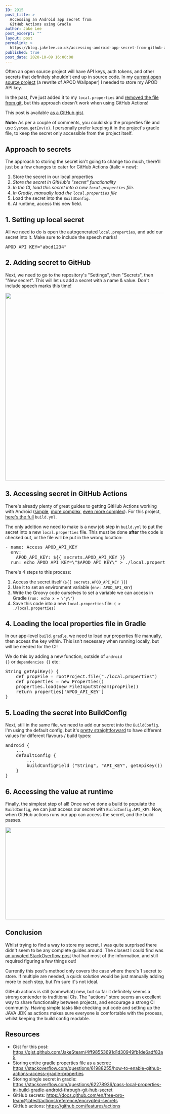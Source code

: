 ```yaml
---
ID: 2915
post_title: >
  Accessing an Android app secret from
  GitHub Actions using Gradle
author: Jake Lee
post_excerpt: ""
layout: post
permalink: >
  https://blog.jakelee.co.uk/accessing-android-app-secret-from-github-actions-using-gradle/
published: true
post_date: 2020-10-09 16:00:08
---
```

Often an open source project will have API keys, auth tokens, and other secrets that definitely shouldn't end up in source code. In my <a href="https://github.com/JakeSteam/Apod-Wallpaper-2" target="_blank" rel="noopener noreferrer">current open source project</a> (a rewrite of APOD Wallpaper) I needed to store my APOD API key.

In the past, I've just added it to my <code>local.properties</code> and <a href="https://stackoverflow.com/a/2047477/608312" target="_blank" rel="noopener noreferrer">removed the file from git</a>, but this approach doesn't work when using GitHub Actions!

This post is available <a href="https://gist.github.com/JakeSteam/4ff98553691d1d30949fb1de6adf83a5" target="_blank" rel="noopener noreferrer">as a GitHub gist</a>.

<strong>Note: </strong>As per a couple of comments, you could skip the properties file and use <code>System.getEnv(x)</code>. I personally prefer keeping it in the project's gradle file, to keep the secret only accessible from the project itself.

<!--more-->
<h2>Approach to secrets</h2>
The approach to storing the secret isn't going to change too much, there'll just be a few changes to cater for GitHub Actions (italic = new):
<ol>
 	<li>Store the secret in our local properties</li>
 	<li><em>Store the secret in GitHub's "secret" functionality</em></li>
 	<li><em>In the CI, load this secret into a new <code>local.properties</code> file.</em></li>
 	<li><em>In Gradle, manually load the <code>local.properties</code> file</em></li>
 	<li>Load the secret into the <code>BuildConfig</code>.</li>
 	<li>At runtime, access this new field.</li>
</ol>
<h2>1. Setting up local secret</h2>
All we need to do is open the autogenerated <code>local.properties</code>, and add our secret into it. Make sure to include the speech marks!
<pre>APOD_API_KEY="abcd1234"</pre>
<h2>2. Adding secret to GitHub</h2>
Next, we need to go to the repository's "Settings", then "Secrets", then "New secret". This will let us add a secret with a name &amp; value. Don't include speech marks this time!

<a href="https://blog.jakelee.co.uk/wp-content/uploads/2020/10/zsffTDX.png"><img class="aligncenter wp-image-2917 size-full" src="https://blog.jakelee.co.uk/wp-content/uploads/2020/10/zsffTDX.png" alt="" width="1010" height="592" /></a>
<h2>3. Accessing secret in GitHub Actions</h2>
There's already plenty of great guides to getting GitHub Actions working with Android (<a href="https://proandroiddev.com/how-to-github-actions-building-your-android-app-773779bcacab" target="_blank" rel="noopener noreferrer">simple</a>, <a href="https://www.coletiv.com/blog/android-github-actions-setup/" target="_blank" rel="noopener noreferrer">more complex</a>, <a href="https://medium.com/@wkrzywiec/github-actions-for-android-first-approach-f616c24aa0f9" target="_blank" rel="noopener noreferrer">even more complex</a>). For this project, <a href="https://gist.github.com/JakeSteam/4ff98553691d1d30949fb1de6adf83a5#file-build-yml" target="_blank" rel="noopener noreferrer">here's the full</a> <code>build.yml</code>.

The only addition we need to make is a new job step in <code>build.yml</code> to put the secret into a new <code>local.properties</code> file. This must be done <strong>after</strong> the code is checked out, or the file will be put in the wrong location:
<pre>- name: Access APOD_API_KEY
  env:
    APOD_API_KEY: ${{ secrets.APOD_API_KEY }}
  run: echo APOD_API_KEY=\"$APOD_API_KEY\" &gt; ./local.properties
</pre>
There's 4 steps to this process:
<ol>
 	<li>Access the secret itself (<code>${{ secrets.APOD_API_KEY }}</code>)</li>
 	<li>Use it to set an environment variable (<code>env: APOD_API_KEY</code>)</li>
 	<li>Write the Groovy code ourselves to set a variable we can access in Gradle (<code>run: echo x = \"y\"</code>)</li>
 	<li>Save this code into a new <code>local.properties</code> file: <code>( &gt; ./local.properties)</code></li>
</ol>
<h2>4. Loading the local properties file in Gradle</h2>
In our app-level <code>build.gradle</code>, we need to load our properties file manually, then access the key within. This isn't necessary when running locally, but will be needed for the CI!

We do this by adding a new function, outside of <code>android {}</code> or <code>dependencies {}</code> etc:
<pre>String getApiKey() {
    def propFile = rootProject.file("./local.properties")
    def properties = new Properties()
    properties.load(new FileInputStream(propFile))
    return properties['APOD_API_KEY']
}</pre>
<h2>5. Loading the secret into BuildConfig</h2>
Next, still in the same file, we need to add our secret into the <code>BuildConfig</code>. I'm using the default config, but it's <a href="https://blog.jakelee.co.uk/how-to-define-buildconfig-values-e-g-server-url-using-both-build-flavor-and-build-type/" target="_blank" rel="noopener noreferrer">pretty straightforward</a> to have different values for different flavours / build types:
<pre>android {
    ...
    defaultConfig {
        ...
        buildConfigField ("String", "API_KEY", getApiKey())
    }
}</pre>
<h2>6. Accessing the value at runtime</h2>
Finally, the simplest step of all! Once we've done a build to populate the <code>BuildConfig</code>, we can just access our secret with <code>BuildConfig.API_KEY</code>. Now, when GitHub actions runs our app can access the secret, and the build passes.

<a href="https://blog.jakelee.co.uk/wp-content/uploads/2020/10/0L626L8.png"><img class="aligncenter size-large wp-image-2920" src="https://blog.jakelee.co.uk/wp-content/uploads/2020/10/0L626L8-1024x425.png" alt="" width="700" height="291" /></a>
<h2>Conclusion</h2>
Whilst trying to find a way to store my secret, I was quite surprised there didn't seem to be any complete guides around. The closest I could find was <a href="https://stackoverflow.com/a/62296987/608312" target="_blank" rel="noopener noreferrer">an unvoted StackOverflow post</a> that had most of the information, and still required figuring a few things out!

Currently this post's method only covers the case where there's 1 secret to store. If multiple are needed, a quick solution would be just manually adding more to each step, but I'm sure it's not ideal.

GitHub actions is still (somewhat) new, but so far it definitely seems a strong contender to traditional CIs. The "actions" store seems an excellent way to share functionality between projects, and encourage a strong CI community. Having simple tasks like checking out code and setting up the JAVA JDK as actions makes sure everyone is comfortable with the process, whilst keeping the build config readable.
<h2>Resources</h2>
<ul>
 	<li>Gist for this post: <a href="https://gist.github.com/JakeSteam/4ff98553691d1d30949fb1de6adf83a5" target="_blank" rel="noopener noreferrer">https://gist.github.com/JakeSteam/4ff98553691d1d30949fb1de6adf83a5</a></li>
 	<li>Storing entire gradle properties file as a secret: <a href="https://stackoverflow.com/questions/61988255/how-to-enable-github-actions-access-gradle-properties" target="_blank" rel="noopener noreferrer">https://stackoverflow.com/questions/61988255/how-to-enable-github-actions-access-gradle-properties</a></li>
 	<li>Storing single secret in gradle: <a href="https://stackoverflow.com/questions/62278936/pass-local-properties-in-build-gradle-android-through-git-hub-secret" target="_blank" rel="noopener noreferrer">https://stackoverflow.com/questions/62278936/pass-local-properties-in-build-gradle-android-through-git-hub-secret</a></li>
 	<li>GitHub secrets: <a href="https://docs.github.com/en/free-pro-team@latest/actions/reference/encrypted-secrets" target="_blank" rel="noopener noreferrer">https://docs.github.com/en/free-pro-team@latest/actions/reference/encrypted-secrets</a></li>
 	<li>GitHub actions: <a href="https://github.com/features/actions" target="_blank" rel="noopener noreferrer">https://github.com/features/actions</a></li>
</ul>